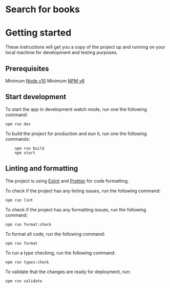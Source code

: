 # Search for books

# Getting started
These instructions will get you a copy of the project up and running on your local machine for development and testing purposes.

## Prerequisites

Minimum [Node v10](https://nodejs.org/en/)
Minimum [NPM v6](https://www.npmjs.com/get-npm)

## Start development

To start the app in development watch mode, run one the following command:

``
    npm run dev
``

To build the project for production and eun it, run one the following commands:

```
    npm run build
    npm start
```

## Linting and formatting

The project is using [Eslint](https://eslint.org) and [Prettier](https://prettier.io/) for code formatting.

To check if the project has any linting issues, run the following command:

``
    npm run lint
``

To check if the project has any formatting issues, run the following command:

``
    npm run format:check
``

To format all code, run the following command:

``
    npm run format
``

To run a type checking, run the following command:

``
    npm run types:check
``

To validate that the changes are ready for deployment, run:

``
    npm run validate
``